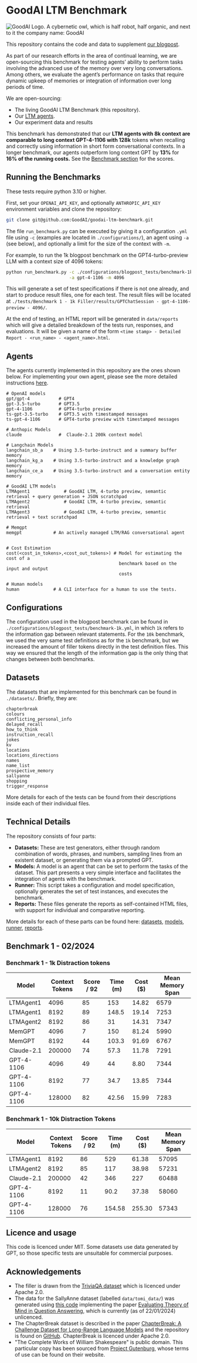 # GoodAI LTM Benchmark

![GoodAI Logo. A cybernetic owl, which is half robot, half organic, and next to it the company name: GoodAI](logo.png "GoodAI Research s.r.o.")

This repository contains the code and data to supplement [our blogpost](https://www.goodai.com/introducing-goodai-ltm-benchmark/).

As part of our research efforts in the area of continual learning, we are open-sourcing this benchmark for testing agents’ ability to perform tasks involving the advanced use of the memory over very long conversations. Among others, we evaluate the agent’s performance on tasks that require dynamic upkeep of memories or integration of information over long periods of time.

We are open-sourcing:
 * The living GoodAI LTM Benchmark (this repository).
 * Our [LTM agents](model_interfaces/).
 * Our experiment data and results

This benchmark has demonstrated that our **LTM agents with 8k context are comparable to long context GPT-4-1106 with 128k**
tokens when recalling and correctly using information in short form conversational contexts. In a longer benchmark, our agents
outperform long context GPT by **13%** for **16% of the running costs.** See the [Benchmark section](#benchmark-1---022024) for the scores.

## Running the Benchmarks

These tests require python 3.10 or higher.

First, set your `OPENAI_API_KEY`, and optionally `ANTHROPIC_API_KEY` environment variables and clone the repository: 
```bash
git clone git@github.com:GoodAI/goodai-ltm-benchmark.git
```

The file `run_benchmark.py` can be executed by giving it a configuration `.yml` file using `-c` (examples are located in `./configurations/`), an agent using `-a` (see below), and optionally a limit for the size of the context with `-m`.

For example, to run the 1k blogpost benchmark on the GPT4-turbo-preview LLM with a context size of 4096 tokens:

```bash
python run_benchmark.py -c ./configurations/blogpost_tests/benchmark-1k.yml \
                        -a gpt-4-1106 -m 4096
```

This will generate a set of test specifications if there is not one already, and start to produce result files, one for each test. The result files will be located at `./tests/Benchmark 1 - 1k Filler/results/GPTChatSession - gpt-4-1106-preview - 4096/`.

At the end of testing, an HTML report will be generated in `data/reports` which will give a detailed breakdown of the tests run, responses, and evaluations. It will be given a name of the form `<time stamp> - Detailed Report - <run_name> - <agent_name>.html`.

## Agents

The agents currently implemented in this repository are the ones shown below. For implementing your own agent, please see the more detailed instructions [here](model_interfaces/README.md).

```text
# OpenAI models
gpt/gpt-4           # GPT4
gpt-3.5-turbo       # GPT3.5
gpt-4-1106          # GPT4-turbo preview
ts-gpt-3.5-turbo    # GPT3.5 with timestamped messages
ts-gpt-4-1106       # GPT4-turbo preview with timestamped messages

# Anthopic Models
claude              #  Claude-2.1 200k context model

# Langchain Models
langchain_sb_a    # Using 3.5-turbo-instruct and a summary buffer memory
langchain_kg_a    # Using 3.5-turbo-instruct and a knowledge graph memory
langchain_ce_a    # Using 3.5-turbo-instruct and a conversation entity memory

# GoodAI LTM models
LTMAgent1             # GoodAI LTM, 4-turbo preview, semantic retrieval + query generation + JSON scratchpad
LTMAgent2             # GoodAI LTM, 4-turbo preview, semantic retrieval
LTMAgent3             # GoodAI LTM, 4-turbo preview, semantic retrieval + text scratchpad

# Memgpt
memgpt            # An actively managed LTM/RAG conversational agent


# Cost Estimation
cost(<cost_in_tokens>,<cost_out_tokens>) # Model for estimating the cost of a 
                                           benchmark based on the input and output
                                           costs

# Human models
human             # A CLI interface for a human to use the tests.
```

## Configurations

The configuration used in the blogpost benchmark can be found in `./configurations/blogpost_tests/benchmark-1k.yml`, in which `1k` refers to the information gap between relevant statements. For the `10k` benchmark, we used the very same test definitions as for the `1k` benchmark, but we increased the amount of filler tokens directly in the test definition files. This way we ensured that the length of the information gap is the only thing that changes between both benchmarks.


## Datasets

The datasets that are implemented for this benchmark can be found in `./datasets/`. Briefly, they are:

```
chapterbreak
colours
conflicting_personal_info
delayed_recall
how_to_think
instruction_recall
jokes
kv
locations
locations_directions
names
name_list
prospective_memory
sallyanne
shopping
trigger_response
```

More details for each of the tests can be found from their descriptions inside each of their individual files.

## Technical Details

The repository consists of four parts:

- **Datasets:** These are test generators, either through random combination of words, phrases, and numbers, sampling lines from an existent dataset, or generating them via a prompted GPT.
- **Models:** A model is an agent that can be set to perform the tasks of the dataset. This part presents a very simple interface and facilitates the integration of agents with the benchmark.
- **Runner:** This script takes a configuration and model specification, optionally generates the set of test instances, and executes the benchmark.
- **Reports:** These files generate the reports as self-contained HTML files, with support for individual and comparative reporting. 

More details for each of these parts can be found here: [datasets](datasets/README.md), [models](model_interfaces/README.md), [runner](runner/README.md), [reports](reporting/README.md).


## Benchmark 1 - 02/2024
### Benchmark 1 - 1k Distraction tokens

| Model  | Context Tokens | Score / 92 | Time (m) | Cost ($) | Mean Memory Span |
|--------|----------------|------------|----------|----------| ---------------- |
| LTMAgent1  | 4096           | 85         | 153      | 14.82    | 6579 |
| LTMAgent1  | 8192           | 89         | 148.5    | 19.14    | 7253 |
| LTMAgent2  | 8192           | 86         | 31       | 14.31    | 7347 |
| MemGPT | 4096           | 7          | 150      | 81.24    | 5990 |
| MemGPT | 8192           | 44         | 103.3    | 91.69    | 6767 |
| Claude-2.1 | 200000         | 74         | 57.3     | 11.78 | 7291 |
| GPT-4-1106 | 4096           | 49         | 44       | 8.80     | 7344 | 
| GPT-4-1106 | 8192           | 77         | 34.7     | 13.85    | 7344 |
| GPT-4-1106 | 128000         | 82         | 42.56    | 15.99    | 7283 |


### Benchmark 1 - 10k Distraction Tokens

| Model      | Context Tokens | Score / 92 | Time (m) | Cost ($) | Mean Memory Span |
|------------|----------------|------------|----------|----------|------------------|
| LTMAgent1  | 8192           | 86         | 529      | 61.38    | 57095            |
| LTMAgent2  | 8192           | 85         | 117      | 38.98    | 57231            |
 | Claude-2.1 | 200000 | 42         | 346      | 227      | 60488            | 
| GPT-4-1106 | 8192           | 11         | 90.2     | 37.38    | 58060            | 
| GPT-4-1106 | 128000         | 76         | 154.58   | 255.30   | 57343            |

## Licence and usage
This code is licenced under MIT. Some datasets use data generated by GPT, so those specific tests are unsuitable for commercial purposes.

## Acknowledgements
* The filler is drawn from the [TriviaQA dataset](https://github.com/mandarjoshi90/triviaqa) which is licenced under Apache 2.0.
* The data for the SallyAnne dataset (labelled `data/tomi_data/`) was generated using [this code](https://github.com/kayburns/tom-qa-dataset) implementing the paper [Evaluating Theory of Mind in Question Answering](https://arxiv.org/abs/1808.09352), which is currently (as of 22/01/2024) unlicenced.
* The ChapterBreak dataset is described in the paper [ChapterBreak: A Challenge Dataset for Long-Range Language Models](https://arxiv.org/abs/2204.10878) and the repository is found on [GitHub](https://github.com/SimengSun/ChapterBreak). ChapterBreak is licenced under Apache 2.0.
* "The Complete Works of William Shakespeare" is public domain. This particular copy has been sourced from [Project Gutenburg](https://www.gutenberg.org/), whose terms of use can be found on their website.   
